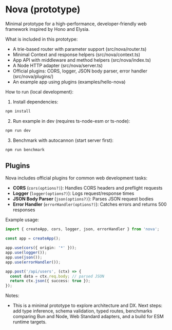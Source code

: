 # Nova (prototype)

Minimal prototype for a high-performance, developer-friendly web framework inspired by Hono and Elysia.

What is included in this prototype:

- A trie-based router with parameter support (src/nova/router.ts)
- Minimal Context and response helpers (src/nova/context.ts)
- App API with middleware and method helpers (src/nova/index.ts)
- A Node HTTP adapter (src/nova/server.ts)
- Official plugins: CORS, logger, JSON body parser, error handler (src/nova/plugins/)
- An example app using plugins (examples/hello-nova)

How to run (local development):

1. Install dependencies:

```powershell
npm install
```

2. Run example in dev (requires ts-node-esm or ts-node):

```powershell
npm run dev
```

3. Benchmark with autocannon (start server first):

```powershell
npm run benchmark
```

## Plugins

Nova includes official plugins for common web development tasks:

- **CORS** (`cors(options?)`): Handles CORS headers and preflight requests
- **Logger** (`logger(options?)`): Logs request/response times
- **JSON Body Parser** (`json(options?)`): Parses JSON request bodies
- **Error Handler** (`errorHandler(options?)`): Catches errors and returns 500 responses

Example usage:

```ts
import { createApp, cors, logger, json, errorHandler } from 'nova';

const app = createApp();

app.use(cors({ origin: '*' }));
app.use(logger());
app.use(json());
app.use(errorHandler());

app.post('/api/users', (ctx) => {
  const data = ctx.req.body; // parsed JSON
  return ctx.json({ success: true });
});
```

Notes:
- This is a minimal prototype to explore architecture and DX. Next steps: add type inference, schema validation, typed routes, benchmarks comparing Bun and Node, Web Standard adapters, and a build for ESM runtime targets.
